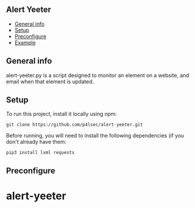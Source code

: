 ## Alert Yeeter
* [General info](#general-info)
* [Setup](#setup)
* [Preconfigure](#preconfigure)
* [Example](#example)


## General info
alert-yeeter.py is a script designed to monitor an element on a website, and email when that element is updated. 
	
## Setup
To run this project, install it locally using npm:

```
git clone https://github.com/p4lsec/alert-yeeter.git
```
Before running, you will need to install the following dependencies (if you don't already have them:

```
pip3 install lxml requests
```

## Preconfigure


# alert-yeeter
